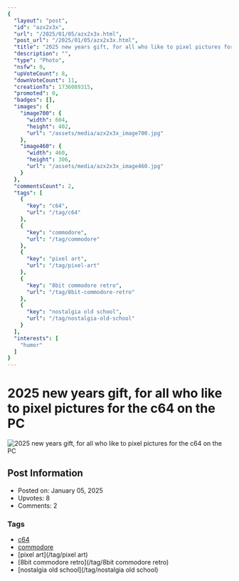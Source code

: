 ```yaml
---
{
  "layout": "post",
  "id": "azx2x3x",
  "url": "/2025/01/05/azx2x3x.html",
  "post_url": "/2025/01/05/azx2x3x.html",
  "title": "2025 new years gift, for all who like to pixel pictures for the c64 on the PC",
  "description": "",
  "type": "Photo",
  "nsfw": 0,
  "upVoteCount": 8,
  "downVoteCount": 11,
  "creationTs": 1736089315,
  "promoted": 0,
  "badges": [],
  "images": {
    "image700": {
      "width": 604,
      "height": 402,
      "url": "/assets/media/azx2x3x_image700.jpg"
    },
    "image460": {
      "width": 460,
      "height": 306,
      "url": "/assets/media/azx2x3x_image460.jpg"
    }
  },
  "commentsCount": 2,
  "tags": [
    {
      "key": "c64",
      "url": "/tag/c64"
    },
    {
      "key": "commodore",
      "url": "/tag/commodore"
    },
    {
      "key": "pixel art",
      "url": "/tag/pixel-art"
    },
    {
      "key": "8bit commodore retro",
      "url": "/tag/8bit-commodore-retro"
    },
    {
      "key": "nostalgia old school",
      "url": "/tag/nostalgia-old-school"
    }
  ],
  "interests": [
    "humor"
  ]
}
---
```


# 2025 new years gift, for all who like to pixel pictures for the c64 on the PC

![2025 new years gift, for all who like to pixel pictures for the c64 on the PC](/assets/media/azx2x3x_image700.jpg)

## Post Information

- Posted on: January 05, 2025
- Upvotes: 8
- Comments: 2

### Tags

- [c64](/tag/c64)
- [commodore](/tag/commodore)
- [pixel art](/tag/pixel art)
- [8bit commodore retro](/tag/8bit commodore retro)
- [nostalgia old school](/tag/nostalgia old school)
